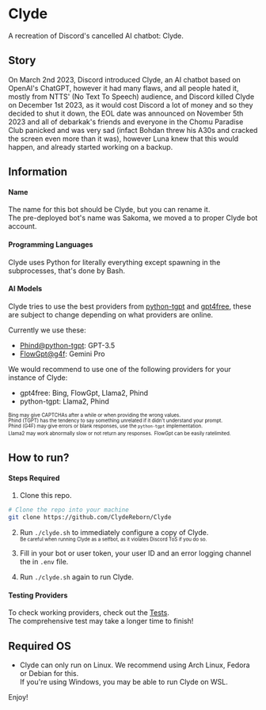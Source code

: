 # Clyde
A recreation of Discord's cancelled AI chatbot: Clyde.

## Story
On March 2nd 2023, Discord introduced Clyde, an AI chatbot based on OpenAI's ChatGPT, however it had many flaws, and all people hated it, mostly from NTTS' (No Text To Speech) audience, and Discord killed Clyde on December 1st 2023, as it would cost Discord a lot of money and so they decided to shut it down, the EOL date was announced on November 5th 2023 and all of debarkak's friends and everyone in the Chomu Paradise Club panicked and was very sad (infact Bohdan threw his A30s and cracked the screen even more than it was), however Luna knew that this would happen, and already started working on a backup.

## Information
#### Name
The name for this bot should be Clyde, but you can rename it.<br>
The pre-deployed bot's name was Sakoma, we moved a to proper Clyde bot account.

#### Programming Languages
Clyde uses Python for literally everything except spawning in the subprocesses, that's done by Bash.

#### AI Models
Clyde tries to use the best providers from [python-tgpt](https://github.com/Simatwa/python-tgpt) and [gpt4free](https://github.com/xtekky/gpt4free), these are subject to change depending on what providers are online.

Currently we use these:
- [Phind@python-tgpt](https://github.com/Simatwa/python-tgpt/blob/main/src/pytgpt/phind/main.py): GPT-3.5
- [FlowGpt@g4f](https://github.com/xtekky/gpt4free/blob/main/g4f/Provider/FlowGpt.py): Gemini Pro

We would recommend to use one of the following providers for your instance of Clyde:
- gpt4free: Bing, FlowGpt, Llama2, Phind
- python-tgpt: Llama2, Phind

<sub><sup>Bing may give CAPTCHAs after a while or when providing the wrong values.</sub></sup><br>
<sub><sup>Phind (TGPT) has the tendency to say something unrelated if it didn't understand your prompt.</sub></sup><br>
<sub><sup>Phind (G4F) may give errors or blank responses, use the `python-tgpt` implementation.</sub></sup><br>
<sub><sup>Llama2 may work abnormally slow or not return any responses.</sub></sup>
<sub><sup>FlowGpt can be easily ratelimited.</sub></sup>

## How to run?
#### Steps Required
1. Clone this repo.
```sh
# Clone the repo into your machine
git clone https://github.com/ClydeReborn/Clyde
```

2. Run `./clyde.sh` to immediately configure a copy of Clyde.<br>
<sub><sup>Be careful when running Clyde as a selfbot, as it violates Discord ToS if you do so.</sub></sup>

3. Fill in your bot or user token, your user ID and an error logging channel the in `.env` file.

4. Run `./clyde.sh` again to run Clyde.
#### Testing Providers
To check working providers, check out the [Tests](https://github.com/ClydeReborn/Tests).<br>
The comprehensive test may take a longer time to finish!

## Required OS
* Clyde can only run on Linux. We recommend using Arch Linux, Fedora or Debian for this.<br>
If you're using Windows, you may be able to run Clyde on WSL.

Enjoy!
